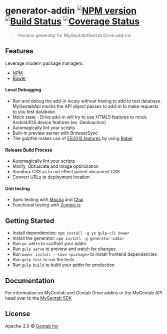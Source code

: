 # generator-addin [![NPM version][npm-image]][npm-url] [![Build Status](https://travis-ci.org/Geotab/generator-addin.svg?branch=master)](https://travis-ci.org/Geotab/generator-addin) [![Coverage Status](https://coveralls.io/repos/github/Geotab/generator-addin/badge.svg?branch=master)](https://coveralls.io/github/Geotab/generator-addin?branch=master)
> Yeoamn generator for MyGeotab/Geotab Drive add-ins

## Features
Leverage modern package managers.
  - [NPM](https://www.npmjs.com/)
  - [Bower](http://bower.io)
  
#### Local Debugging
  - Run and debug the add-in localy without having to add to test database. MyGeotabApi mocks the API object passes to add-in to make requests to you test database.
  - Mock state - Drive add-in will try to use HTML5 features to mock Andoid/IOS device features (ex. Geoloaction)
  - Automagically lint your scripts
  - Built-in preview server with BrowserSync
  - The gulpfile makes use of [ES2015 features](https://babeljs.io/docs/learn-es2015/) by using [Babel](https://babeljs.io)
  
#### Release Build Process
  - Automagically lint your scripts
  - Minify, Obfuscate and Image optimization
  - Sandbox CSS as to not effect parent document CSS
  - Convert URLs to deployment location
  
#### Unit testing
  - Spec testing with [Mocha](https://mochajs.org/) and [Chai](http://chaijs.com/)
  - Functional testing with [Zombie.js](http://zombie.js.org/)

## Getting Started
- Install dependencies: `npm install -g yo gulp-cli bower`
- Install the generator: `npm install -g generator-addin`
- Run `yo addin` to scaffold your addin
- Run `gulp serve` to preview and watch for changes
- Run `bower install --save <package>` to install frontend dependencies
- Run `gulp test` to run the tests
- Run `gulp build` to build your addin for production

## Documentation
For information on MyGeotab and Geotab Drive addins or the MyGeotab API head over to the [MyGeotab SDK](https://my.geotab.com/sdk/default.html)

## License

Apache-2.0 © [Geotab Inc](https://geotab.com)


[npm-image]: https://badge.fury.io/js/generator-addin.svg
[npm-url]: https://npmjs.org/package/generator-addin
[travis-image]: https://travis-ci.org/geotab/generator-addin.svg?branch=master
[travis-url]: https://travis-ci.org/geotab/generator-addin
[daviddm-image]: https://david-dm.org/geotab/generator-addin.svg?theme=shields.io
[daviddm-url]: https://david-dm.org/geotab/generator-addin
[coveralls-image]: https://coveralls.io/repos/geotab/generator-addin/badge.svg
[coveralls-url]: https://coveralls.io/r/geotab/generator-addin